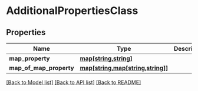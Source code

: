 # AdditionalPropertiesClass

## Properties
Name | Type | Description | Notes
------------ | ------------- | ------------- | -------------
**map_property** | [**map[string,string]**](.md) |  | [optional] 
**map_of_map_property** | [**map[string,map[string,string]]**](map.md) |  | [optional] 

[[Back to Model list]](../README.md#documentation-for-models) [[Back to API list]](../README.md#documentation-for-api-endpoints) [[Back to README]](../README.md)

